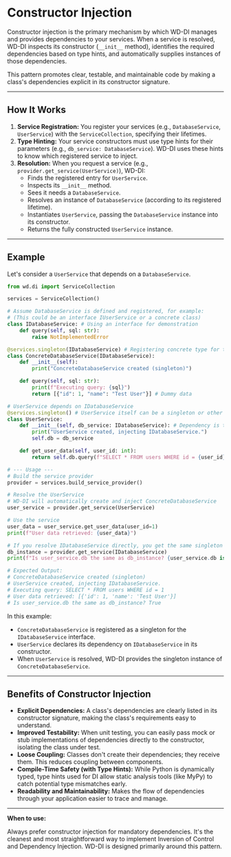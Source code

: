 # Constructor Injection

Constructor injection is the primary mechanism by which WD-DI manages and provides dependencies to your services. When a service is resolved, WD-DI inspects its constructor (`__init__` method), identifies the required dependencies based on type hints, and automatically supplies instances of those dependencies.

This pattern promotes clear, testable, and maintainable code by making a class's dependencies explicit in its constructor signature.

---

## How It Works

1.  **Service Registration:** You register your services (e.g., `DatabaseService`, `UserService`) with the `ServiceCollection`, specifying their lifetimes.
2.  **Type Hinting:** Your service constructors must use type hints for their parameters (e.g., `db_service: DatabaseService`). WD-DI uses these hints to know which registered service to inject.
3.  **Resolution:** When you request a service (e.g., `provider.get_service(UserService)`), WD-DI:
    *   Finds the registered entry for `UserService`.
    *   Inspects its `__init__` method.
    *   Sees it needs a `DatabaseService`.
    *   Resolves an instance of `DatabaseService` (according to its registered lifetime).
    *   Instantiates `UserService`, passing the `DatabaseService` instance into its constructor.
    *   Returns the fully constructed `UserService` instance.

---

## Example

Let's consider a `UserService` that depends on a `DatabaseService`.

```python
from wd.di import ServiceCollection

services = ServiceCollection()

# Assume DatabaseService is defined and registered, for example:
# (This could be an interface IUserService or a concrete class)
class IDatabaseService: # Using an interface for demonstration
    def query(self, sql: str):
        raise NotImplementedError

@services.singleton(IDatabaseService) # Registering concrete type for the interface
class ConcreteDatabaseService(IDatabaseService):
    def __init__(self):
        print("ConcreteDatabaseService created (singleton)")

    def query(self, sql: str):
        print(f"Executing query: {sql}")
        return [{"id": 1, "name": "Test User"}] # Dummy data

# UserService depends on IDatabaseService
@services.singleton() # UserService itself can be a singleton or other lifetime
class UserService:
    def __init__(self, db_service: IDatabaseService): # Dependency is type-hinted
        print("UserService created, injecting IDatabaseService.")
        self.db = db_service

    def get_user_data(self, user_id: int):
        return self.db.query(f"SELECT * FROM users WHERE id = {user_id}")

# --- Usage ---
# Build the service provider
provider = services.build_service_provider()

# Resolve the UserService
# WD-DI will automatically create and inject ConcreteDatabaseService
user_service = provider.get_service(UserService)

# Use the service
user_data = user_service.get_user_data(user_id=1)
print(f"User data retrieved: {user_data}")

# If you resolve IDatabaseService directly, you get the same singleton instance
db_instance = provider.get_service(IDatabaseService)
print(f"Is user_service.db the same as db_instance? {user_service.db is db_instance}")

# Expected Output:
# ConcreteDatabaseService created (singleton)
# UserService created, injecting IDatabaseService.
# Executing query: SELECT * FROM users WHERE id = 1
# User data retrieved: [{'id': 1, 'name': 'Test User'}]
# Is user_service.db the same as db_instance? True
```

In this example:
*   `ConcreteDatabaseService` is registered as a singleton for the `IDatabaseService` interface.
*   `UserService` declares its dependency on `IDatabaseService` in its constructor.
*   When `UserService` is resolved, WD-DI provides the singleton instance of `ConcreteDatabaseService`.

---

## Benefits of Constructor Injection

*   **Explicit Dependencies:** A class's dependencies are clearly listed in its constructor signature, making the class's requirements easy to understand.
*   **Improved Testability:** When unit testing, you can easily pass mock or stub implementations of dependencies directly to the constructor, isolating the class under test.
*   **Loose Coupling:** Classes don't create their dependencies; they receive them. This reduces coupling between components.
*   **Compile-Time Safety (with Type Hints):** While Python is dynamically typed, type hints used for DI allow static analysis tools (like MyPy) to catch potential type mismatches early.
*   **Readability and Maintainability:** Makes the flow of dependencies through your application easier to trace and manage.

---

**When to use:**

Always prefer constructor injection for mandatory dependencies. It's the cleanest and most straightforward way to implement Inversion of Control and Dependency Injection. WD-DI is designed primarily around this pattern. 